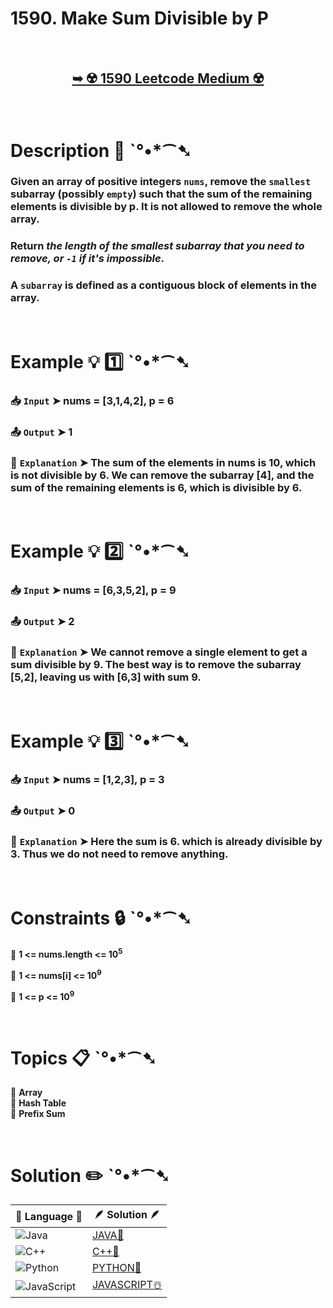 # 1590. Make Sum Divisible by P

</br>

<h2 align="center"> 

<a href="https://leetcode.com/problems/make-sum-divisible-by-p/description/?envType=daily-question&envId=2024-10-03"><strong>➥ ☢️ 1590 Leetcode Medium ☢️ </strong></a>
</h2>

</br>

# Description 📜 ˋ°•*⁀➷

### Given an array of positive integers `nums`, remove the `smallest` subarray (possibly `empty`) such that the sum of the remaining elements is divisible by p. It is not allowed to remove the whole array.

### Return *the length of the smallest subarray that you need to remove, or `-1` if it's impossible*.

### A `subarray` is defined as a contiguous block of elements in the array.


</br>

# Example 💡 1️⃣ ˋ°•*⁀➷

  ### 📥 `Input`  ➤  nums = [3,1,4,2], p = 6

  ### 📤 `Output`  ➤ 1

  ### 🔦 `Explanation`  ➤  The sum of the elements in nums is 10, which is not divisible by 6. We can remove the subarray [4], and the sum of the remaining elements is 6, which is divisible by 6.

</br>

# Example 💡 2️⃣ ˋ°•*⁀➷

  ### 📥 `Input` ➤  nums = [6,3,5,2], p = 9

  ### 📤 `Output`  ➤ 2

  ### 🔦 `Explanation` ➤  We cannot remove a single element to get a sum divisible by 9. The best way is to remove the subarray [5,2], leaving us with [6,3] with sum 9.


</br>

# Example 💡 3️⃣ ˋ°•*⁀➷

  ### 📥 `Input` ➤ nums = [1,2,3], p = 3

  ### 📤 `Output`  ➤ 0

  ### 🔦 `Explanation`  ➤ Here the sum is 6. which is already divisible by 3. Thus we do not need to remove anything.

</br>

# Constraints 🔒 ˋ°•*⁀➷

🔹 **1 <= nums.length <= 10<sup>5</sup>** </br>

🔹 **1 <= nums[i] <= 10<sup>9</sup>** </br>

🔹 **1 <= p <= 10<sup>9</sup>** </br>

</br>

# Topics 📋 ˋ°•*⁀➷

🔸 **Array**  </br>
🔸 **Hash Table**  </br>
🔸 **Prefix Sum**  </br>

</br>

# Solution ✏️ ˋ°•*⁀➷

| 📒 Language 📒  | 🪶 Solution 🪶 |
| ------------- | ------------- |
|  ![Java](https://img.shields.io/badge/java-%23ED8B00.svg?style=for-the-badge&logo=openjdk&logoColor=white)  | [JAVA🍁](https://github.com/Prakhar-002/LEETCODE/blob/main/%F0%9F%93%9C%20Daily%20Challange%20%F0%9F%92%A1/10%20October%20%F0%9F%AA%94%202024/03%20-%2010%20-%202024%20---%201590.%20Make%20Sum%20Divisible%20by%20P%20%E2%98%83%EF%B8%8F%20%F0%9F%8D%81%20%F0%9F%8D%B0%20%F0%9F%8E%B2/%F0%9F%8D%81JAVA%20-%201590.%20Make%20Sum%20Divisible%20by%20P.java) |
|  ![C++](https://img.shields.io/badge/c++-%2300599C.svg?style=for-the-badge&logo=c%2B%2B&logoColor=white)  | [C++🎲](https://github.com/Prakhar-002/LEETCODE/blob/main/%F0%9F%93%9C%20Daily%20Challange%20%F0%9F%92%A1/10%20October%20%F0%9F%AA%94%202024/03%20-%2010%20-%202024%20---%201590.%20Make%20Sum%20Divisible%20by%20P%20%E2%98%83%EF%B8%8F%20%F0%9F%8D%81%20%F0%9F%8D%B0%20%F0%9F%8E%B2/%F0%9F%8E%B2CPP%20-%201590.%20Make%20Sum%20Divisible%20by%20P.cpp)  |
|  ![Python](https://img.shields.io/badge/python-3670A0?style=for-the-badge&logo=python&logoColor=ffdd54)    | [PYTHON🍰](https://github.com/Prakhar-002/LEETCODE/blob/main/%F0%9F%93%9C%20Daily%20Challange%20%F0%9F%92%A1/10%20October%20%F0%9F%AA%94%202024/03%20-%2010%20-%202024%20---%201590.%20Make%20Sum%20Divisible%20by%20P%20%E2%98%83%EF%B8%8F%20%F0%9F%8D%81%20%F0%9F%8D%B0%20%F0%9F%8E%B2/%F0%9F%8D%B0PYTHON%20-%201590.%20Make%20Sum%20Divisible%20by%20P.py) |
| ![JavaScript](https://img.shields.io/badge/javascript-%23323330.svg?style=for-the-badge&logo=javascript&logoColor=%23F7DF1E)   | [JAVASCRIPT☃️](https://github.com/Prakhar-002/LEETCODE/blob/main/%F0%9F%93%9C%20Daily%20Challange%20%F0%9F%92%A1/10%20October%20%F0%9F%AA%94%202024/03%20-%2010%20-%202024%20---%201590.%20Make%20Sum%20Divisible%20by%20P%20%E2%98%83%EF%B8%8F%20%F0%9F%8D%81%20%F0%9F%8D%B0%20%F0%9F%8E%B2/%E2%98%83%EF%B8%8FJAVASCRIPT%20-%201590.%20Make%20Sum%20Divisible%20by%20P.js) |
